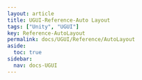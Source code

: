 ```yaml
---
layout: article
title: UGUI-Reference-Auto Layout
tags: ["Unity", "UGUI"]
key: Reference-AutoLayout
permalink: docs/UGUI/Reference/AutoLayout
aside:
  toc: true
sidebar:
  nav: docs-UGUI
---
```

